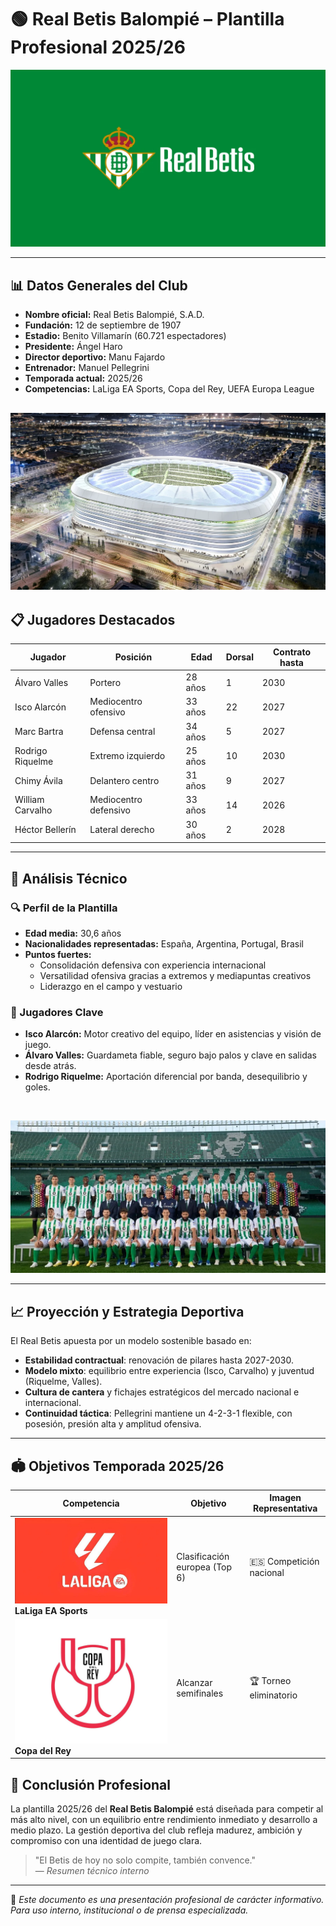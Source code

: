 # 🟢 Real Betis Balompié – Plantilla Profesional 2025/26

![Escudo del Real Betis](img/betis.webp)

---

## 📊 Datos Generales del Club

- **Nombre oficial:** Real Betis Balompié, S.A.D.  
- **Fundación:** 12 de septiembre de 1907  
- **Estadio:** Benito Villamarín (60.721 espectadores)  
- **Presidente:** Ángel Haro  
- **Director deportivo:** Manu Fajardo  
- **Entrenador:** Manuel Pellegrini  
- **Temporada actual:** 2025/26  
- **Competencias:** LaLiga EA Sports, Copa del Rey, UEFA Europa League

![Escudo del Real Betis](img/estadio.webp)
---

## 📋 Jugadores Destacados

| **Jugador**          | **Posición**            | **Edad** | **Dorsal** | **Contrato hasta** |
|----------------------|-------------------------|----------|------------|---------------------|
| Álvaro Valles        | Portero                 | 28 años  | 1          | 2030                |
| Isco Alarcón         | Mediocentro ofensivo    | 33 años  | 22         | 2027                |
| Marc Bartra          | Defensa central         | 34 años  | 5          | 2027                |
| Rodrigo Riquelme     | Extremo izquierdo       | 25 años  | 10         | 2030                |
| Chimy Ávila          | Delantero centro        | 31 años  | 9          | 2027                |
| William Carvalho     | Mediocentro defensivo   | 33 años  | 14         | 2026                |
| Héctor Bellerín      | Lateral derecho         | 30 años  | 2          | 2028                |

---

## 📌 Análisis Técnico

### 🔍 Perfil de la Plantilla

- **Edad media:** 30,6 años  
- **Nacionalidades representadas:** España, Argentina, Portugal, Brasil  
- **Puntos fuertes:**  
  - Consolidación defensiva con experiencia internacional  
  - Versatilidad ofensiva gracias a extremos y mediapuntas creativos  
  - Liderazgo en el campo y vestuario  

### 🧠 Jugadores Clave

- **Isco Alarcón:** Motor creativo del equipo, líder en asistencias y visión de juego.
- **Álvaro Valles:** Guardameta fiable, seguro bajo palos y clave en salidas desde atrás.
- **Rodrigo Riquelme:** Aportación diferencial por banda, desequilibrio y goles.
<br>

![Escudo del Real Betis](img/plantilla.webp)

---

## 📈 Proyección y Estrategia Deportiva

El Real Betis apuesta por un modelo sostenible basado en:

- **Estabilidad contractual**: renovación de pilares hasta 2027-2030.  
- **Modelo mixto**: equilibrio entre experiencia (Isco, Carvalho) y juventud (Riquelme, Valles).  
- **Cultura de cantera** y fichajes estratégicos del mercado nacional e internacional.  
- **Continuidad táctica**: Pellegrini mantiene un 4-2-3-1 flexible, con posesión, presión alta y amplitud ofensiva.

---

## 🏟️ Objetivos Temporada 2025/26

| **Competencia** | **Objetivo** | **Imagen Representativa** |
|-----------------|--------------|----------------------------|
| ![LaLiga](img/liga_sports.webp) <br> **LaLiga EA Sports** | Clasificación europea (Top 6) | 🇪🇸 Competición nacional |
| ![Copa del Rey](img/copa_del_rey.webp) <br> **Copa del Rey** | Alcanzar semifinales | 🏆 Torneo eliminatorio |

## 📎 Conclusión Profesional

La plantilla 2025/26 del **Real Betis Balompié** está diseñada para competir al más alto nivel, con un equilibrio entre rendimiento inmediato y desarrollo a medio plazo. La gestión deportiva del club refleja madurez, ambición y compromiso con una identidad de juego clara.

> "El Betis de hoy no solo compite, también convence."  
> — *Resumen técnico interno*

---

📌 *Este documento es una presentación profesional de carácter informativo. Para uso interno, institucional o de prensa especializada.*

